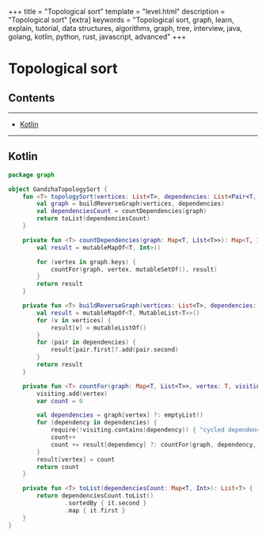 +++
title = "Topological sort"
template = "level.html"
description = "Topological sort"
[extra]
    keywords = "Topological sort, graph, learn, explain, tutorial, data structures, algorithms, graph, tree, interview, java, golang, kotlin, python, rust, javascript, advanced"
+++

# Topological sort

## Contents

---

- [Kotlin](#kotlin)

---


<div id="kotlin"/>

## Kotlin

```kotlin
package graph

object GandzhaTopologySort {
    fun <T> topologySort(vertices: List<T>, dependencies: List<Pair<T, T>>): List<T> {
        val graph = buildReverseGraph(vertices, dependencies)
        val dependenciesCount = countDependencies(graph)
        return toList(dependenciesCount)
    }

    private fun <T> countDependencies(graph: Map<T, List<T>>): Map<T, Int> {
        val result = mutableMapOf<T, Int>()

        for (vertex in graph.keys) {
            countFor(graph, vertex, mutableSetOf(), result)
        }
        return result
    }

    private fun <T> buildReverseGraph(vertices: List<T>, dependencies: List<Pair<T, T>>): Map<T, List<T>> {
        val result = mutableMapOf<T, MutableList<T>>()
        for (v in vertices) {
            result[v] = mutableListOf()
        }
        for (pair in dependencies) {
            result[pair.first]?.add(pair.second)
        }
        return result
    }

    private fun <T> countFor(graph: Map<T, List<T>>, vertex: T, visiting: MutableSet<T>, result: MutableMap<T, Int>): Int {
        visiting.add(vertex)
        var count = 0

        val dependencies = graph[vertex] ?: emptyList()
        for (dependency in dependencies) {
            require(!visiting.contains(dependency)) { "cycled dependencies detected" }
            count++
            count += result[dependency] ?: countFor(graph, dependency, visiting, result)
        }
        result[vertex] = count
        return count
    }

    private fun <T> toList(dependenciesCount: Map<T, Int>): List<T> {
        return dependenciesCount.toList()
                .sortedBy { it.second }
                .map { it.first }
    }
}
```
